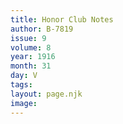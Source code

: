 ```yaml
---
title: Honor Club Notes
author: B-7819
issue: 9
volume: 8
year: 1916
month: 31
day: V
tags:
layout: page.njk
image:
---
```



